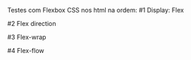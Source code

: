 Testes com Flexbox CSS nos html na ordem:
#1 Display: Flex

#2 Flex direction

#3 Flex-wrap

#4 Flex-flow
